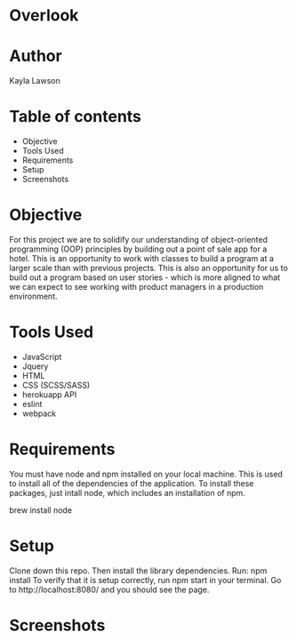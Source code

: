 # Overlook 

# Author
Kayla Lawson 

# Table of contents
* Objective
* Tools Used
* Requirements
* Setup
* Screenshots

# Objective
For this project we are to solidify our understanding of object-oriented programming (OOP) principles by building out a point of sale app for a hotel. This is an opportunity to work with classes to build a program at a larger scale than with previous projects. This is also an opportunity for us to build out a program based on user stories - which is more aligned to what we can expect to see working with product managers in a production environment.

# Tools Used
* JavaScript
* Jquery
* HTML
* CSS (SCSS/SASS)
* herokuapp API
* eslint
* webpack

# Requirements
You must have node and npm installed on your local machine. This is used to install all of the dependencies of the application. To install these packages, just intall node, which includes an installation of npm.

brew install node

# Setup
Clone down this repo.
Then install the library dependencies. Run:
npm install
To verify that it is setup correctly, run npm start in your terminal. Go to http://localhost:8080/ and you should see the page.

# Screenshots
